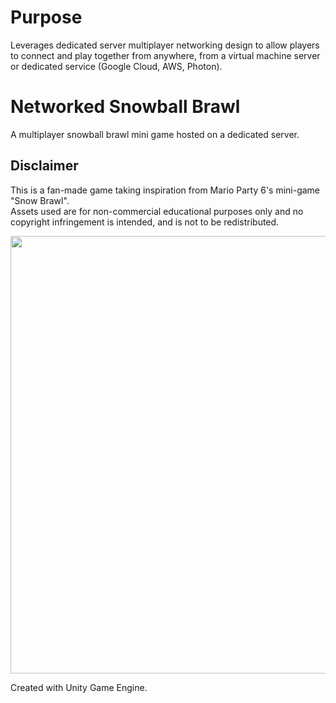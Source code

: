 # Purpose
Leverages dedicated server multiplayer networking design to allow players to connect and play together from anywhere, from a virtual machine server or dedicated service (Google Cloud, AWS, Photon).

# Networked Snowball Brawl
 A multiplayer snowball brawl mini game hosted on a dedicated server.  
 
 
## Disclaimer
This is a fan-made game taking inspiration from Mario Party 6's mini-game "Snow Brawl".  
Assets used are for non-commercial educational purposes only and no copyright infringement is intended, and is not to be redistributed.  
   
 <img src="https://i.imgur.com/LH8Ig1L.png" width="700" />   
  
 Created with Unity Game Engine.
